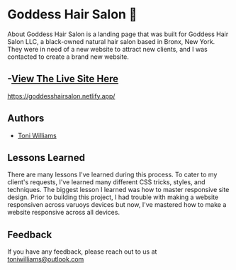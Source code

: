 
# Goddess Hair Salon 👑

About
Goddess Hair Salon is a landing page that was built for Goddess Hair Salon LLC, a black-owned natural hair salon based in Bronx, New York. They were in need of a new website to attract new clients, and I was contacted to create a brand new website.


## -[View The Live Site Here ](https://goddesshairsalon.netlify.app/)
https://goddesshairsalon.netlify.app/

## Authors

- [Toni Williams](https://toniwilliams.netlify.app)


## Lessons Learned

There are many lessons I've learned during this process. To cater to my client's requests, I've learned many different CSS tricks, styles, and techniques. The biggest lesson I learned was how to master responsive site design. Prior to building this project, I had trouble with making a website responsiven across varuoys devices but now, I've mastered how to make a website responsive across all devices.
## Feedback

If you have any feedback, please reach out to us at toniwilliams@outlook.com

